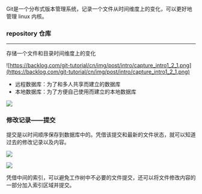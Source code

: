 Git是一个分布式版本管理系统，记录一个文件从时间维度上的变化，可以更好地管理 linux 内核。

### repository 仓库

---

存储一个文件和目录时间维度上的变化

![https://backlog.com/git-tutorial/cn/img/post/intro/capture_intro1_2_1.png](https://backlog.com/git-tutorial/cn/img/post/intro/capture_intro1_2_1.png)



- 远程数据库：为了和多人共享而建立的数据库
- 本地数据库：为了方便自己使用而建立的本地数据库



![](https://backlog.com/git-tutorial/cn/img/post/intro/capture_intro1_2_2.png)

### 修改记录——提交

提交是以时间顺序保存到数据库中的。凭借该提交和最新的文件状态，就可以知道过去的修改记录以及内容。

![](https://backlog.com/git-tutorial/cn/img/post/intro/capture_intro1_3_1.png)

![](https://backlog.com/git-tutorial/cn/img/post/intro/capture_intro1_4_1.png)

凭借中间的索引，可以避免工作树中不必要的文件提交，还可以将文件修改内容的一部分加入索引区域并提交。


